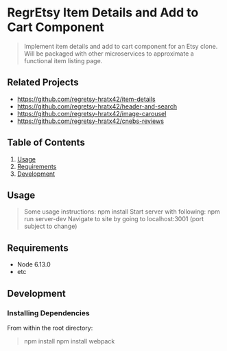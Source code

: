 # RegrEtsy Item Details and Add to Cart Component

> Implement item details and add to cart component for an Etsy clone. Will be packaged with other microservices to approximate a functional item listing page.

## Related Projects

- https://github.com/regretsy-hratx42/item-details
- https://github.com/regretsy-hratx42/header-and-search
- https://github.com/regretsy-hratx42/image-carousel
- https://github.com/regretsy-hratx42/cnebs-reviews

## Table of Contents

1. [Usage](#usage)
1. [Requirements](#requirements)
1. [Development](#development)

## Usage

> Some usage instructions:
> npm install
> Start server with following: npm run server-dev
> Navigate to site by going to localhost:3001 (port subject to change)

## Requirements

- Node 6.13.0
- etc

## Development

### Installing Dependencies

From within the root directory:

> npm install
> npm install webpack
